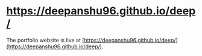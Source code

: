 # https://deepanshu96.github.io/deep/

The portfolio website is live at [https://deepanshu96.github.io/deep/](https://deepanshu96.github.io/deep/).
